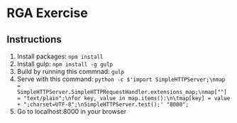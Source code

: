 # RGA Exercise

## Instructions

1. Install packages: `npm install`
2. Install gulp: `npm install -g gulp`
3. Build by running this commnad: `gulp`
4. Serve with this command: `python -c $'import SimpleHTTPServer;\nmap = SimpleHTTPServer.SimpleHTTPRequestHandler.extensions_map;\nmap[""] = "text/plain";\nfor key, value in map.items():\n\tmap[key] = value + ";charset=UTF-8";\nSimpleHTTPServer.test();' "8000";`
5. Go to localhost:8000 in your browser